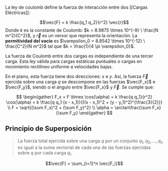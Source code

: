 La ley de coulomb define la fuerza de interacción entre dos [[Cargas Eléctricas]]:

$$\vec{F} = k \frac{q_1 q_2}{r^2} \vec{r}$$Donde $k$ es la constante de Coulomb: $k = 8.9875 \times 10^{-9} \ \frac{N m^2}{C^2}$, y $\vec{r}$ es un versor que representa la orientación. La **permitividad del vacío** es $\varepsilon_0 = 8.8542 \times 10^{-12} \ \frac{C^2}{N m^2}$ tal que $k = \frac{1}{4 \pi \varepsilon_0}$.

La fuerza de Coulomb entre dos cargas es independiente de una tercer carga. Esta ley válida para cargas estáticas puntuales o cargas en movimiento rectilíneo uniforme a velocidades bajas.

En el plano, esta fuerza tiene dos direcciones: $x$ e $y$. Así, la fuerza $\vec{F}$ ejercida sobre una carga $q$ se descompone en las fuerzas $\vec{F_x}$ e $\vec{F_y}$, siendo $\alpha$ el ángulo entre $\vec{F_x}$ y $\vec{F}$. Se cumple que:

$$
\begin{gather}
F_x = F \times \cos(\alpha) = k \frac{q q_1}{r^2} \cos(\alpha) = k \frac{q q_1 (x - x_1)}{((x - x_1)^2 + (y - y_1)^2)^{\frac{3}{2}}} \\
F = \sqrt{(\sum F_x)^2 + (\sum F_y)^2} \\
\alpha = \arctan\frac{\sum F_x}{\sum F_y}
\end{gather}
$$

## Principio de Superposición

> La fuerza total ejercida sobre una carga $q$ por un conjunto $q_1, q_2, ..., q_n$ es igual a la suma vectorial de cada una de las fuerzas ejercidas sobre $q$ por cada carga $q_i$.

$$\vec{F} = \sum_{i=1}^n \vec{F_i}$$
